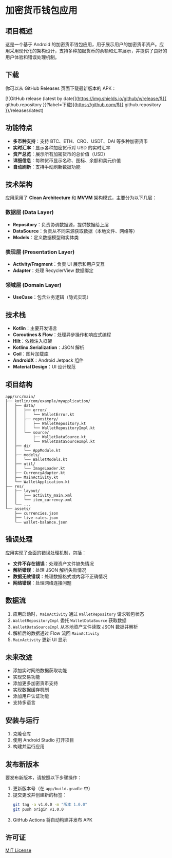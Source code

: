 # 加密货币钱包应用

## 项目概述

这是一个基于 Android 的加密货币钱包应用，用于展示用户的加密货币资产。应用采用现代化的架构设计，支持多种加密货币的余额和汇率展示，并提供了良好的用户体验和错误处理机制。

## 下载

你可以从 GitHub Releases 页面下载最新版本的 APK：

[![GitHub release (latest by date)](https://img.shields.io/github/v/release/${{ github.repository }}?label=下载)](https://github.com/${{ github.repository }}/releases/latest)

## 功能特点

- **多币种支持**：支持 BTC、ETH、CRO、USDT、DAI 等多种加密货币
- **实时汇率**：显示各种加密货币对 USD 的实时汇率
- **资产总览**：展示所有加密货币的总价值（USD）
- **详细信息**：每种货币显示名称、图标、余额和美元价值
- **自动刷新**：支持手动刷新数据功能

## 技术架构

应用采用了 **Clean Architecture** 和 **MVVM** 架构模式，主要分为以下几层：

### 数据层 (Data Layer)
- **Repository**：负责协调数据源，提供数据给上层
- **DataSource**：负责从不同来源获取数据（本地文件、网络等）
- **Models**：定义数据模型和实体类

### 表现层 (Presentation Layer)
- **Activity/Fragment**：负责 UI 展示和用户交互
- **Adapter**：处理 RecyclerView 数据绑定

### 领域层 (Domain Layer)
- **UseCase**：包含业务逻辑（隐式实现）

## 技术栈

- **Kotlin**：主要开发语言
- **Coroutines & Flow**：处理异步操作和响应式编程
- **Hilt**：依赖注入框架
- **Kotlinx.Serialization**：JSON 解析
- **Coil**：图片加载库
- **AndroidX**：Android Jetpack 组件
- **Material Design**：UI 设计规范

## 项目结构

```
app/src/main/
├── kotlin/com/example/myapplication/
│   ├── data/
│   │   ├── error/
│   │   │   └── WalletError.kt
│   │   ├── repository/
│   │   │   ├── WalletRepository.kt
│   │   │   └── WalletRepositoryImpl.kt
│   │   └── source/
│   │       ├── WalletDataSource.kt
│   │       └── WalletDataSourceImpl.kt
│   ├── di/
│   │   └── AppModule.kt
│   ├── models/
│   │   └── WalletModels.kt
│   ├── util/
│   │   └── ImageLoader.kt
│   ├── CurrencyAdapter.kt
│   ├── MainActivity.kt
│   └── WalletApplication.kt
├── res/
│   ├── layout/
│   │   ├── activity_main.xml
│   │   └── item_currency.xml
│   └── ...
└── assets/
    ├── currencies.json
    ├── live-rates.json
    └── wallet-balance.json
```

## 错误处理

应用实现了全面的错误处理机制，包括：

- **文件不存在错误**：处理资产文件缺失情况
- **解析错误**：处理 JSON 解析失败情况
- **数据无效错误**：处理数据格式或内容不正确情况
- **网络错误**：处理网络连接问题

## 数据流

1. 应用启动时，`MainActivity` 通过 `WalletRepository` 请求钱包状态
2. `WalletRepositoryImpl` 委托 `WalletDataSource` 获取数据
3. `WalletDataSourceImpl` 从本地资产文件读取 JSON 数据并解析
4. 解析后的数据通过 Flow 流回 `MainActivity`
5. `MainActivity` 更新 UI 显示

## 未来改进

- 添加实时网络数据获取功能
- 实现交易功能
- 添加更多加密货币支持
- 实现数据缓存机制
- 添加用户认证功能
- 支持多语言

## 安装与运行

1. 克隆仓库
2. 使用 Android Studio 打开项目
3. 构建并运行应用

## 发布新版本

要发布新版本，请按照以下步骤操作：

1. 更新版本号（在 `app/build.gradle` 中）
2. 提交更改并创建新的标签：
   ```bash
   git tag -a v1.0.0 -m "版本 1.0.0"
   git push origin v1.0.0
   ```
3. GitHub Actions 将自动构建并发布 APK

## 许可证

[MIT License](LICENSE) 